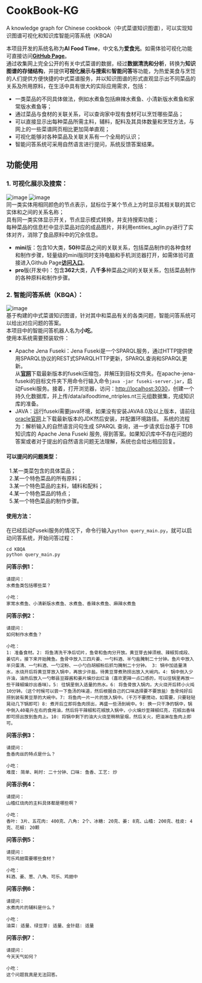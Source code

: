 # CookBook-KG
A knowledge graph for Chinese cookbook（中式菜谱知识图谱），可以实现知识图谱可视化和知识库智能问答系统（KBQA)  

本项目开发的系统名称为**AI Food Time**，中文名为**爱食光**。如需体验可视化功能可直接访问[**GitHub Page**](https://ngl567.github.io/CookBook-KG/)。  
通过收集网上完全公开的有关中式菜谱的数据，经过**数据清洗和分析**，转换为**知识图谱的存储结构**，并提供**可视化展示与搜索**和**智能问答**等功能，为热爱美食与烹饪的人们提供方便快捷的中式菜谱服务，并以知识图谱的形式直观显示出不同菜品的关系及所用原料，在生活中具有很大的实际应用需求，包括：
+ 一类菜品的不同具体做法，例如水煮鱼包括麻辣水煮鱼、小清新版水煮鱼和家常版水煮鱼等；
+ 通过菜品与食材的关联关系，可以查询家中现有食材可以烹饪哪些菜品；
+ 可以直接显示出每种菜品所需主料，辅料，配料及其具体数量和烹饪方法，与网上的一些菜谱网页相比更加简单直观；
+ 可视化能够对各种菜品及关联关系有一个全局的认识；
+ 智能问答系统可采用自然语言进行提问，系统反馈答案结果。
## 功能使用
### 1. 可视化展示及搜索：
![image](https://github.com/ngl567/CookBook-KG/blob/master/miniviz-1.png)  ![image](https://github.com/ngl567/CookBook-KG/blob/master/miniviz-2-fig.png)  
同一类实体用相同颜色的节点表示，鼠标位于某个节点上方时显示其相关联的其它实体和之间的关系名称；  
具有同一类实体显示开关，节点显示模式转换，并支持搜索功能；  
每种菜品的信息栏中显示菜品对应的成品图片，并利用entities_aglin.py进行了实体对齐，消除了食品原料中的冗余信息。
+ **mini**版：包含10大类，**50**种菜品之间的关联关系，包括菜品制作的各种食材和制作步骤，轻量级的mini版同时支持电脑和手机浏览器打开，如需体验可直接进入Github Page[**访问入口**](https://ngl567.github.io/CookBook-KG/)。
+ **pro**版(开发中)：包含**362**大类，**八千多**种菜品之间的关联关系，包括菜品制作的各种原料和制作步骤。

### 2. 智能问答系统（KBQA）：
![image](https://github.com/ngl567/CookBook-KG/blob/master/kbqa.png)  
基于构建的中式菜谱知识图谱，针对其中和菜品有关的各类问题，智能问答系统可以给出对应问题的答案。  
本项目中的智能问答机器人名为**小吃**。  
使用本系统需要预装软件：  
+ Apache Jena Fuseki：Jena Fuseki是一个SPARQL服务，通过HTTP提供使用SPARQL协议的REST式SPARQLHTTP更新，SPARQL查询和SPARQL更新。  
从[**官网**](http://jena.apache.org/download/)下载最新版本的fuseki压缩包，并解压到目标文件夹。在apache-jena-fuseki的目标文件夹下用命令行输入命令`java -jar fuseki-server.jar`，启动Fuseki服务。接着，打开浏览器，访问：<http://localhost:3030>，创建一个持久化数据库，并上传/data/aifoodtime_ntriples.nt三元组数据集，完成知识库的准备。
+ JAVA：运行fuseki需要java环境，如果没有安装JAVA8.0及以上版本，请前往[oracle官网](http://www.oracle.com/technetwork/java/javase/downloads/index.html)上下载最新版本的JDK然后安装，并配置环境路径。
系统的流程为：解析输入的自然语言问句生成 SPARQL 查询，进一步请求后台基于 TDB 知识库的 Apache Jena Fuseki 服务, 得到答案。如果知识库中不存在问题的答案或者对于提出的自然语言问题无法理解，系统也会给出相应回复。
#### 可以提问的问题类型：
&nbsp;&nbsp;1.某一类菜包含的具体菜品；  
&nbsp;&nbsp;2.某一个特色菜品的所有原料；  
&nbsp;&nbsp;3.某一个特色菜品的主料，辅料和配料；  
&nbsp;&nbsp;4.某一个特色菜品的特点；  
&nbsp;&nbsp;5.某一个特色菜品的制作步骤。
#### 使用方法：  
在已经启动Fuseki服务的情况下，命令行输入`python query_main.py`，就可以启动问答系统，开始问答过程：
```
cd KBQA
python query_main.py
```
**问答示例1：**  
```
请提问：
水煮鱼类包括哪些菜？

小吃：
家常水煮鱼、小清新版水煮鱼、水煮鱼、香辣水煮鱼、麻辣水煮鱼
```
**问答示例2：**  
```
请提问：
如何制作水煮鱼？

小吃：
1: 准备食材。2: 将鱼清洗干净后切片，鱼骨和鱼肉分开放。黄豆芽去掉须根、辣椒剪成段、姜切片。接下来开始腌鱼。鱼骨中放入三四片姜、一勺料酒、半勺盐腌制二十分钟。鱼片中放入半只蛋清、一勺料酒、一勺淀粉、一小勺白胡椒粉后抓匀腌制二十分钟。 3: 锅中加适量清水，水烧开后将黄豆芽放入锅中，再放少许盐。待黄豆芽煮熟捞出放入大碗内。4: 锅中倒入少许油，油热后放入一勺郫县豆瓣酱和姜片煸炒出红油（喜欢更辣一点口感的，可以往锅里再放一些干辣椒煸炒出香味）。5: 往锅里倒入适量的热水。6: 将鱼骨放入锅内，大火烧开后转小火炖10分钟。（这个时候可以尝一下鱼汤的味道，然后根据自己的口味选择要不要放盐）鱼骨炖好后捞到装有黄豆芽的大碗中。7: 将鱼肉一片一片的放入锅中。（千万不要搅动，如需要，只要轻轻晃动几下锅即可）8: 煮开后立即将鱼肉捞出，再盛一些汤到碗中。9: 换一只干净的锅中，锅中倒入40毫升左右的食用油，然后将干辣椒和花椒放入锅中，小火煸炒至辣椒红亮，花椒出香味即可捞出放到鱼肉上。10: 将锅中剩下的油大火烧至稍稍冒烟，然后关火，把油淋在鱼肉上即可。
```
**问答示例3：**  
```
请提问：
鱼香肉丝的特点是什么？

小吃：
难度: 简单、耗时: 二十分钟、口味: 鱼香、工艺: 炒
```
**问答示例4：**  
```
请提问：
山楂红烧肉的主料具体都是哪些啊？

小吃：
香叶: 3片、五花肉: 400克、八角: 2个、冰糖: 20克、姜: 8克、山楂: 200克、桂皮: 4克、花椒: 20颗
```
**问答示例5：**  
```
请提问：
可乐鸡翅需要哪些食材？

小吃：
料酒、姜、葱、八角、可乐、鸡翅中
```
**问答示例6：**  
```
请提问：
水煮肉片的辅料是什么？

小吃：
油菜: 适量、绿豆芽: 适量、金针菇: 适量
```
**问答示例7：**  
```
请提问：
今天天气如何？

小吃：
这个问题我真是无法回答。
```
